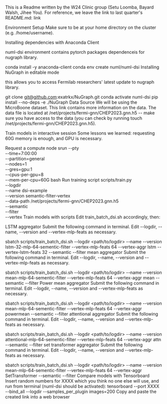 This is a Readme written by the W24 Clinic group (Setu Loomba, Bayard Walsh, Jihee You). For reference, we leave the link to last quarter's README.md: link

Environment Setup
Make sure to be at your home directory on the cluster (e.g. /home/username).

Installing dependencies with Anaconda Client

numl-dsi environment contains pytorch packages dependenceis for nugraph library.

conda install -y anaconda-client
conda env create numl/numl-dsi
Installing NuGraph in editable mode

this allows you to access Fermilab researchers' latest update to nugraph library.

git clone git@github.com:exatrkx/NuGraph.git
conda activate numl-dsi
pip install --no-deps -e ./NuGraph
Data Source
We will be using the MicroBoone dataset. This link contains more information on the data. The data file is located at /net/projects/fermi-gnn/CHEP2023.gnn.h5 -- make sure you have access to the data (you can check by running touch /net/projects/fermi-gnn/CHEP2023.gnn.h5).

Train models in interactive session
Some lessons we learned: requesting 60G memory is enough, and GPU is necessary.

Request a compute node
srun --pty \
    --time=7:00:00 \
    --partition=general \
    --nodes=1 \
    --gres=gpu:1 \
    --cpus-per-gpu=8 \
    --mem-per-cpu=60G 
    bash
Run training script
scripts/train.py \
    --logdir <path-to-logs-folder> \
    --name dsi-example \
    --version semantic-filter-vertex \
    --data-path /net/projects/fermi-gnn/CHEP2023.gnn.h5 \
    --semantic \
    --filter \
    --vertex
Train models with scripts
Edit train_batch_dsi.sh accordingly, then:

LSTM aggregator
Submit the following command in terminal. Edit --logdir, --name, --version and --vertex-mlp-feats as necessary.

sbatch scripts/train_batch_dsi.sh --logdir <path/to/logdir>  --name <Name> --version lstm-32-mlp-64-sementic-filter --vertex-mlp-feats 64 --vertex-aggr lstm --vertex-lstm-feats 32 --semantic --filter
mean aggregator
Submit the following command in terminal. Edit --logdir, --name, --version and --vertex-mlp-feats as necessary.

sbatch scripts/train_batch_dsi.sh --logdir <path/to/logdir>  --name <Name> --version mean-mlp-64-sementic-filter --vertex-mlp-feats 64 --vertex-aggr mean --semantic --filter
Power mean aggregator
Submit the following command in terminal. Edit --logdir, --name, --version and --vertex-mlp-feats as necessary.

sbatch scripts/train_batch_dsi.sh --logdir <path/to/logdir>  --name <Name> --version mean-mlp-64-sementic-filter --vertex-mlp-feats 64 --vertex-aggr powermean --semantic --filter
attentional aggregator
Submit the following command in terminal. Edit --logdir, --name, --version and --vertex-mlp-feats as necessary.

sbatch scripts/train_batch_dsi.sh --logdir <path/to/logdir>  --name <Name> --version attentional-mlp-64-sementic-filter --vertex-mlp-feats 64 --vertex-aggr attn --semantic --filter
set transformer aggregator
Submit the following command in terminal. Edit --logdir, --name, --version and --vertex-mlp-feats as necessary.

sbatch scripts/train_batch_dsi.sh --logdir <path/to/logdir>  --name <Name> --version mean-mlp-64-sementic-filter --vertex-mlp-feats 64 --vertex-aggr SetTransformer --semantic --filter
Compare models with Tensorboard
Insert random numbers for XXXX which you think no one else will use, and run from terminal (numl-dsi should be activated):
tensorboard --port XXXX --bind_all --logdir <path-to-logs-folder> --samples_per_plugin images=200
Copy and paste the created link into a web browser
